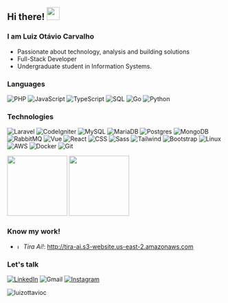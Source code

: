 ## Hi there! <img src="https://raw.githubusercontent.com/iampavangandhi/iampavangandhi/master/gifs/Hi.gif" width="30px"></h2>

### I am Luiz Otávio Carvalho
- Passionate about technology, analysis and building solutions
- Full-Stack Developer
- Undergraduate student in Information Systems.

### Languages
![PHP](https://img.shields.io/badge/-PHP-000?&logo=PHP)
![JavaScript](https://img.shields.io/badge/-JavaScript-000?&logo=JavaScript)
![TypeScript](https://img.shields.io/badge/-TypeScript-000?&logo=TypeScript)
![SQL](https://img.shields.io/badge/-SQL-000?&logo=MySQL)
![Go](https://img.shields.io/badge/-Go-000?&logo=Go)
![Python](https://img.shields.io/badge/-Python-000?&logo=Python)

### Technologies
![Laravel](https://img.shields.io/badge/-Laravel-000?&logo=Laravel)
![CodeIgniter](https://img.shields.io/badge/-CodeIgniter-000?&logo=CodeIgniter)
![MySQL](https://img.shields.io/badge/-MySQL-000?&logo=MySQL)
![MariaDB](https://img.shields.io/badge/-MariaDB-000?&logo=MariaDB)
![Postgres](https://img.shields.io/badge/-Postgres-000?&logo=PostgreSQL)
![MongoDB](https://img.shields.io/badge/-MongoDB-000?&logo=MongoDB)
![RabbitMQ](https://img.shields.io/badge/-RabbitMQ-000?&logo=RabbitMQ)
![Vue](https://img.shields.io/badge/-Vue-000?&logo=Vue.js)
![React](https://img.shields.io/badge/-React-000?&logo=React)
![CSS](https://img.shields.io/badge/-CSS-000?&logo=CSS3)
![Sass](https://img.shields.io/badge/-Sass-000?&logo=Sass)
![Tailwind](https://img.shields.io/badge/-Tailwind-000?&logo=TailwindCSS)
![Bootstrap](https://img.shields.io/badge/-Bootstrap-000?&logo=Bootstrap)
![Linux](https://img.shields.io/badge/-Linux-000?&logo=Linux)
![AWS](https://img.shields.io/badge/-AWS-000?&logo=AmazonAWS)
![Docker](https://img.shields.io/badge/-Docker-000?&logo=Docker)
![Git](https://img.shields.io/badge/-Git-000?&logo=Git)  
<div>
  <img height="140em" src="https://github-readme-stats.vercel.app/api/top-langs/?username=luizottavioc&layout=compact&langs_count=7&theme=dracula"/>
  <img height="140em" src="https://github-readme-stats.vercel.app/api?username=luizottavioc&show_icons=true&theme=dracula&include_all_commits=true&count_private=true"/>
</div>

### Know my work!
- <img src="https://github.com/luizottavioc/luizottavioc/assets/89395176/67f123a4-992c-4424-b1e4-8fbb60f7f046)" alt="logo-tira-ai" width="10"> _Tira Aí!_: <http://tira-ai.s3-website.us-east-2.amazonaws.com>

### Let's talk
[![LinkedIn](https://img.shields.io/badge/-LinkedIn-000?&logo=LinkedIn)](https://www.linkedin.com/in/luizottavioc/)
![Gmail](https://img.shields.io/badge/-luizottavio49@gmail.com-000?&logo=Gmail)
[![Instagram](https://img.shields.io/badge/-Instagram-000?&logo=Instagram)](https://www.instagram.com/luizottavioc/)

<img src="https://komarev.com/ghpvc/?username=luizottavioc" alt="luizottavioc" />
  

